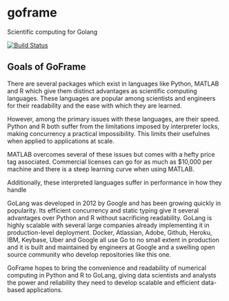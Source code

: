 # goframe
Scientific computing for Golang

[![Build Status](https://travis-ci.org/celsomilne/goframe.svg?branch=master)](https://travis-ci.org/celsomilne/goframe)

## Goals of GoFrame
There are several packages which exist in languages like Python, MATLAB and R which give them distinct advantages as scientific computing languages. These languages are popular among scientists and engineers for their readability and the ease with which they are learned.

However, among the primary issues with these languages, are their speed. Python and R both suffer from the limitations imposed by interpreter locks, making concurrency a practical impossibility. This limits their usefulnes when applied to applications at scale.

MATLAB overcomes several of these issues but comes with a hefty price tag associated. Commercial licenses can go for as much as $10,000 per machine and there is a steep learning curve when using MATLAB.

Additionally, these interpreted languages suffer in performance in how they handle

GoLang was developed in 2012 by Google and has been growing quickly in popularity. Its efficient concurrency and static typing give it several advantages over Python and R without sacrificing readability. GoLang is highly scalable with several large companies already implementing it in production-level deployment. Docker, Atlassian, Adobe, Github, Heroku, IBM, Keybase, Uber and Google all use Go to no small extent in production and it is built and maintained by engineers at Google and a swelling open source community who develop repositories like this one.

GoFrame hopes to bring the convenience and readability of numerical computing in Python and R to GoLang, giving data scientists and analysts the power and reliability they need to develop scalable and efficient data-based applications.
